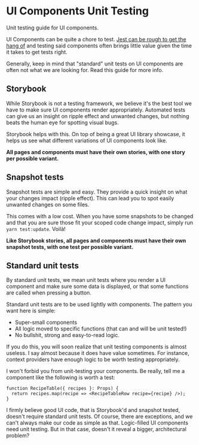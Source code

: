 # UI Components Unit Testing

Unit testing guide for UI components.

UI Components can be quite a chore to test. [Jest can be rough to get the hang of](mocking.md) and testing said
components often brings little value given the time it takes to get tests right.

Generally, keep in mind that "standard" unit tests on UI components are often not what we are looking for. Read this
guide for more info.

## Storybook

While Storybook is not a testing framework, we believe it's the best tool we have to make sure UI components render
appropriately. Automated tests can give us an insight on ripple effect and unwanted changes, but nothing beats the human
eye for spotting visual bugs.

Storybook helps with this. On top of being a great UI library showcase, it helps us see what different variations of UI
components look like.

**All pages and components must have their own stories, with one story per possible variant.**

## Snapshot tests

Snapshot tests are simple and easy. They provide a quick insight on what your changes impact (ripple effect). This can
lead you to spot easily unwanted changes on some files.

This comes with a low cost. When you have some snapshots to be changed and that you are sure those fit your scoped code
change impact, simply run `yarn test:update`. Voilà!

**Like Storybook stories, all pages and components must have their own snapshot tests, with one test per possible
variant.**

## Standard unit tests

By standard unit tests, we mean unit tests where you render a UI component and make sure some data is displayed, or that
some functions are called when pressing a button.

Standard unit tests are to be used lightly with components. The pattern you want here is simple:

- Super-small components
- All logic moved to specific functions (that can and will be unit tested!)
- No bullshit, strong and easy-to-read logic.

If you do this, you will soon realize that unit testing components is almost useless. I say almost because it does have
value sometimes. For instance, context providers have enough logic to be worth testing appropriately.

I won't forbid you from unit-testing your components. Be really, tell me a component like the following is worth a test:

```tsx
function RecipeTable({ recipes }: Props) {
  return recipes.map(recipe => <RecipeTableRow recipe={recipe} />);
}
```

I firmly believe good UI code, that is Storybook'd and snapshot tested, doesn't require standard unit tests. Of course,
there are exceptions, and we can't always make our code as simple as that. Logic-filled UI components need unit testing.
But in that case, doesn't it reveal a bigger, architectural problem?
